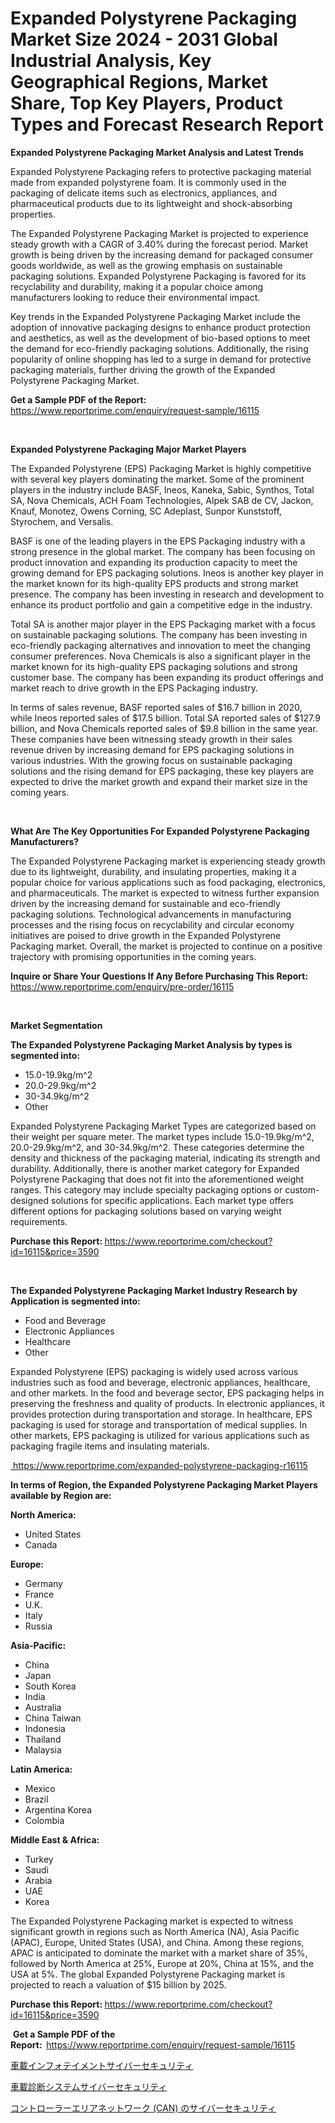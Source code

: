 <p><h1>Expanded Polystyrene Packaging Market Size 2024 - 2031 Global Industrial Analysis, Key Geographical Regions, Market Share, Top Key Players, Product Types and Forecast Research Report</h1></p><p><strong>Expanded Polystyrene Packaging Market Analysis and Latest Trends</strong></p>
<p><p>Expanded Polystyrene Packaging refers to protective packaging material made from expanded polystyrene foam. It is commonly used in the packaging of delicate items such as electronics, appliances, and pharmaceutical products due to its lightweight and shock-absorbing properties.</p><p>The Expanded Polystyrene Packaging Market is projected to experience steady growth with a CAGR of 3.40% during the forecast period. Market growth is being driven by the increasing demand for packaged consumer goods worldwide, as well as the growing emphasis on sustainable packaging solutions. Expanded Polystyrene Packaging is favored for its recyclability and durability, making it a popular choice among manufacturers looking to reduce their environmental impact.</p><p>Key trends in the Expanded Polystyrene Packaging Market include the adoption of innovative packaging designs to enhance product protection and aesthetics, as well as the development of bio-based options to meet the demand for eco-friendly packaging solutions. Additionally, the rising popularity of online shopping has led to a surge in demand for protective packaging materials, further driving the growth of the Expanded Polystyrene Packaging Market.</p></p>
<p><strong>Get a Sample PDF of the Report:&nbsp;</strong> <a href="https://www.reportprime.com/enquiry/request-sample/16115">https://www.reportprime.com/enquiry/request-sample/16115</a></p>
<p>&nbsp;</p>
<p><strong>Expanded Polystyrene Packaging Major Market Players</strong></p>
<p><p>The Expanded Polystyrene (EPS) Packaging Market is highly competitive with several key players dominating the market. Some of the prominent players in the industry include BASF, Ineos, Kaneka, Sabic, Synthos, Total SA, Nova Chemicals, ACH Foam Technologies, Alpek SAB de CV, Jackon, Knauf, Monotez, Owens Corning, SC Adeplast, Sunpor Kunststoff, Styrochem, and Versalis.</p><p>BASF is one of the leading players in the EPS Packaging industry with a strong presence in the global market. The company has been focusing on product innovation and expanding its production capacity to meet the growing demand for EPS packaging solutions. Ineos is another key player in the market known for its high-quality EPS products and strong market presence. The company has been investing in research and development to enhance its product portfolio and gain a competitive edge in the industry.</p><p>Total SA is another major player in the EPS Packaging market with a focus on sustainable packaging solutions. The company has been investing in eco-friendly packaging alternatives and innovation to meet the changing consumer preferences. Nova Chemicals is also a significant player in the market known for its high-quality EPS packaging solutions and strong customer base. The company has been expanding its product offerings and market reach to drive growth in the EPS Packaging industry.</p><p>In terms of sales revenue, BASF reported sales of $16.7 billion in 2020, while Ineos reported sales of $17.5 billion. Total SA reported sales of $127.9 billion, and Nova Chemicals reported sales of $9.8 billion in the same year. These companies have been witnessing steady growth in their sales revenue driven by increasing demand for EPS packaging solutions in various industries. With the growing focus on sustainable packaging solutions and the rising demand for EPS packaging, these key players are expected to drive the market growth and expand their market size in the coming years.</p></p>
<p>&nbsp;</p>
<p><strong>What Are The Key Opportunities For Expanded Polystyrene Packaging Manufacturers?</strong></p>
<p><p>The Expanded Polystyrene Packaging market is experiencing steady growth due to its lightweight, durability, and insulating properties, making it a popular choice for various applications such as food packaging, electronics, and pharmaceuticals. The market is expected to witness further expansion driven by the increasing demand for sustainable and eco-friendly packaging solutions. Technological advancements in manufacturing processes and the rising focus on recyclability and circular economy initiatives are poised to drive growth in the Expanded Polystyrene Packaging market. Overall, the market is projected to continue on a positive trajectory with promising opportunities in the coming years.</p></p>
<p><strong>Inquire or Share Your Questions If Any Before Purchasing This Report:</strong> <a href="https://www.reportprime.com/enquiry/pre-order/16115">https://www.reportprime.com/enquiry/pre-order/16115</a></p>
<p>&nbsp;</p>
<p><strong>Market Segmentation</strong></p>
<p><strong>The Expanded Polystyrene Packaging Market Analysis by types is segmented into:</strong></p>
<p><ul><li>15.0-19.9kg/m^2</li><li>20.0-29.9kg/m^2</li><li>30-34.9kg/m^2</li><li>Other</li></ul></p>
<p><p>Expanded Polystyrene Packaging Market Types are categorized based on their weight per square meter. The market types include 15.0-19.9kg/m^2, 20.0-29.9kg/m^2, and 30-34.9kg/m^2. These categories determine the density and thickness of the packaging material, indicating its strength and durability. Additionally, there is another market category for Expanded Polystyrene Packaging that does not fit into the aforementioned weight ranges. This category may include specialty packaging options or custom-designed solutions for specific applications. Each market type offers different options for packaging solutions based on varying weight requirements.</p></p>
<p><strong>Purchase this Report:&nbsp;</strong><a href="https://www.reportprime.com/checkout?id=16115&price=3590">https://www.reportprime.com/checkout?id=16115&price=3590</a></p>
<p>&nbsp;</p>
<p><strong>The Expanded Polystyrene Packaging Market Industry Research by Application is segmented into:</strong></p>
<p><ul><li>Food and Beverage</li><li>Electronic Appliances</li><li>Healthcare</li><li>Other</li></ul></p>
<p><p>Expanded Polystyrene (EPS) packaging is widely used across various industries such as food and beverage, electronic appliances, healthcare, and other markets. In the food and beverage sector, EPS packaging helps in preserving the freshness and quality of products. In electronic appliances, it provides protection during transportation and storage. In healthcare, EPS packaging is used for storage and transportation of medical supplies. In other markets, EPS packaging is utilized for various applications such as packaging fragile items and insulating materials.</p></p>
<p><a href="https://www.reportprime.com/expanded-polystyrene-packaging-r16115">&nbsp;https://www.reportprime.com/expanded-polystyrene-packaging-r16115</a></p>
<p><strong>In terms of Region, the Expanded Polystyrene Packaging Market Players available by Region are:</strong></p>
<p>
    <p> <strong> North America: </strong>
        <ul>
            <li>United States</li>
            <li>Canada</li>
        </ul>
        </p> 
    <p> <strong> Europe: </strong>
        <ul>
            <li>Germany</li>
            <li>France</li>
            <li>U.K.</li>
            <li>Italy</li>
            <li>Russia</li>
        </ul>
        </p> 
    <p> <strong> Asia-Pacific: </strong>
        <ul>
            <li>China</li>
            <li>Japan</li>
            <li>South Korea</li>
            <li>India</li>
            <li>Australia</li>
            <li>China Taiwan</li>
            <li>Indonesia</li>
            <li>Thailand</li>
            <li>Malaysia</li>
        </ul>
        </p> 
    <p> <strong> Latin America: </strong>
        <ul>
            <li>Mexico</li>
            <li>Brazil</li>
            <li>Argentina Korea</li>
            <li>Colombia</li>
        </ul>
        </p> 
    <p> <strong> Middle East & Africa: </strong>
        <ul>
            <li>Turkey</li>
            <li>Saudi</li>
            <li>Arabia</li>
            <li>UAE</li>
            <li>Korea</li>
        </ul>
    </p>
    </p>
<p><p>The Expanded Polystyrene Packaging market is expected to witness significant growth in regions such as North America (NA), Asia Pacific (APAC), Europe, United States (USA), and China. Among these regions, APAC is anticipated to dominate the market with a market share of 35%, followed by North America at 25%, Europe at 20%, China at 15%, and the USA at 5%. The global Expanded Polystyrene Packaging market is projected to reach a valuation of $15 billion by 2025.</p></p>
<p><strong>Purchase this Report: </strong><a href="https://www.reportprime.com/checkout?id=16115&price=3590">https://www.reportprime.com/checkout?id=16115&price=3590</a></p>
<p>&nbsp;<strong>Get a Sample PDF of the Report:&nbsp;&nbsp;</strong><a href="https://www.reportprime.com/enquiry/request-sample/16115">https://www.reportprime.com/enquiry/request-sample/16115</a></p>
<p><strong></strong></p>
<p><p><a href="https://github.com/DwightHuels1/Market-Research-Report-List-1/blob/main/151568182689.md">車載インフォテイメントサイバーセキュリティ</a></p><p><a href="https://github.com/tanyaali3/Market-Research-Report-List-1/blob/main/344036382688.md">車載診断システムサイバーセキュリティ</a></p><p><a href="https://github.com/reliezer65/Market-Research-Report-List-1/blob/main/421305582687.md">コントローラーエリアネットワーク (CAN) のサイバーセキュリティ</a></p></p>